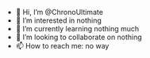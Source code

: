 - 👋 Hi, I’m @ChronoUltimate
- 👀 I’m interested in nothing
- 🌱 I’m currently learning nothing much
- 💞️ I’m looking to collaborate on nothing
- 📫 How to reach me: no way

<!---
ChronoUltimate/ChronoUltimate is a ✨ special ✨ repository because its `README.md` (this file) appears on your GitHub profile.
You can click the Preview link to take a look at your changes.
--->
